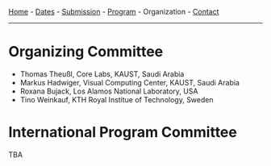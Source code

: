 [Home](index.md) - [Dates](dates.md) - [Submission](submission.md) - [Program](program.md) - Organization - [Contact](contact.md)

---


# Organizing Committee

- Thomas Theu&szlig;l, Core Labs, KAUST, Saudi Arabia
- Markus Hadwiger, Visual Computing Center, KAUST, Saudi Arabia
- Roxana Bujack, Los Alamos National Laboratory, USA
- Tino Weinkauf, KTH Royal Institue of Technology, Sweden

# International Program Committee

TBA
